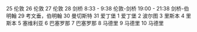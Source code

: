25 伦敦
26 伦敦
27 伦敦
28 剑桥
8:33 - 9:38 伦敦-剑桥
19:00 - 21:38 剑桥-伯明翰
29 考文垂，伯明翰
30 曼切斯特
31 爱丁堡
1 爱丁堡
2 波尔图
3 里斯本
4 里斯本
5 塞维利亚
6 巴塞罗那
7 巴塞罗那
8 马德里
9 马德里
10 马德里